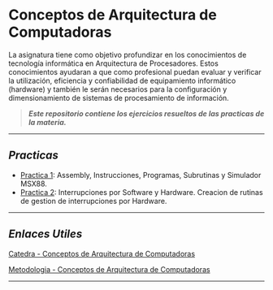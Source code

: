 # Conceptos de Arquitectura de Computadoras
La asignatura tiene como objetivo profundizar en los conocimientos de tecnología informática en Arquitectura de Procesadores. Estos conocimientos ayudaran a que como profesional puedan evaluar y verificar la utilización,
eficiencia y confiabilidad de equipamiento informático (hardware) y también le serán necesarios para la
configuración y dimensionamiento de sistemas de procesamiento de información.

>***Este repositorio contiene los ejercicios resueltos de las practicas de la materia.***
___

## ***Practicas***
* [Practica 1](Practicas/Practica_1 "Practica 1"): Assembly, Instrucciones, Programas, Subrutinas y Simulador MSX88.
* [Practica 2](Practicas/Practica_2 "Practica 2"): Interrupciones por Software y Hardware. Creacion de rutinas de gestion de interrupciones por Hardware.

___

## ***Enlaces Utiles***

[Catedra - Conceptos de Arquitectura de Computadoras](http://163.10.22.92//catedras/ConArqCom/index.htm "Pagina de la catedra")

[Metodologia - Conceptos de Arquitectura de Computadoras](https://ic.info.unlp.edu.ar/wp-content/uploads/2022/02/Metodologia-CAC-2019.pdf "Metodologia de la materia")
___